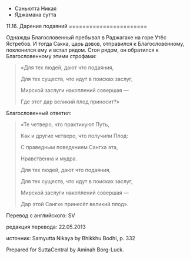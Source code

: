 









* Саньютта Никая
* Яджамана сутта


11\.16\. Дарение подаяний
\=\=\=\=\=\=\=\=\=\=\=\=\=\=\=\=\=\=\=\=\=\=\=



Однажды Благословенный пребывал в Раджагахе на горе Утёс Ястребов\. И тогда Сакка, царь дэвов, отправился к Благословенному, поклонился ему и встал рядом\. Стоя рядом, он обратился к Благословенному этими строфами:



> «Для тех людей, дают что подаяния,  
> 
> Для тех существ, что идут в поисках заслуг,  
> 
> Мирской заслуги накоплений совершая —  
> 
> Где этот дар великий плод приносит?»


Благословенный ответил:

> «Те четверо, что практикуют Путь,  
> 
> Как и другие четверо, что получили Плод:  
> 
> С праведным поведением Сангха эта,  
> 
> Нравственна и мудра\.  
> 
>   
> 
> Для тех людей, дают что подаяния,  
> 
> Для тех существ, что идут в поисках заслуг,  
> 
> Мирской заслуги накоплений совершая —  
> 
> Дар этой Сангхе принесёт великий плод»\.



Перевод с английского: SV


редакция перевода: 22\.05\.2013


источник: Samyutta Nikaya by Bhikkhu Bodhi, p\. 332


Prepared for SuttaCentral by Aminah Borg\-Luck\.






